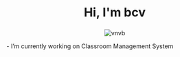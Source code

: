 <h1 align="center">Hi, I'm bcv</h1>
<h3 align="left"></h3>
<!-- no more commits  -->
<p align="center"> <img src="https://komarev.com/ghpvc/?username=vnvb&label=Profile%20views&color=0e75b6&style=flat" alt="vnvb" /> </p>- I’m currently working on Classroom Management System



